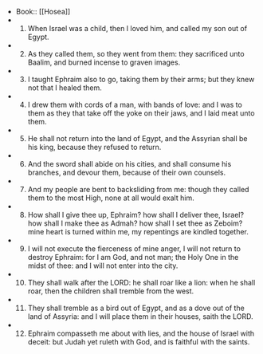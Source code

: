 - Book:: [[Hosea]]
- 1. When Israel was a child, then I loved him, and called my son out of Egypt.
- 2. As they called them, so they went from them: they sacrificed unto Baalim, and burned incense to graven images.
- 3. I taught Ephraim also to go, taking them by their arms; but they knew not that I healed them.
- 4. I drew them with cords of a man, with bands of love: and I was to them as they that take off the yoke on their jaws, and I laid meat unto them.
- 5. He shall not return into the land of Egypt, and the Assyrian shall be his king, because they refused to return.
- 6. And the sword shall abide on his cities, and shall consume his branches, and devour them, because of their own counsels.
- 7. And my people are bent to backsliding from me: though they called them to the most High, none at all would exalt him.
- 8. How shall I give thee up, Ephraim? how shall I deliver thee, Israel? how shall I make thee as Admah? how shall I set thee as Zeboim? mine heart is turned within me, my repentings are kindled together.
- 9. I will not execute the fierceness of mine anger, I will not return to destroy Ephraim: for I am God, and not man; the Holy One in the midst of thee: and I will not enter into the city.
- 10. They shall walk after the LORD: he shall roar like a lion: when he shall roar, then the children shall tremble from the west.
- 11. They shall tremble as a bird out of Egypt, and as a dove out of the land of Assyria: and I will place them in their houses, saith the LORD.
- 12. Ephraim compasseth me about with lies, and the house of Israel with deceit: but Judah yet ruleth with God, and is faithful with the saints.
